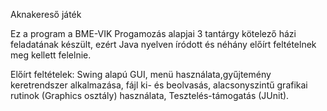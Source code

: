 Aknakereső játék

Ez a program a BME-VIK Progamozás alapjai 3 tantárgy kötelező házi feladatának készült, ezért Java nyelven íródott és néhány előírt feltételnek meg kellett felelnie.

Előírt feltételek: Swing alapú GUI, menü használata,gyűjtemény keretrendszer alkalmazása, fájl ki- és beolvasás, alacsonyszintű grafikai rutinok (Graphics osztály) használata, Tesztelés-támogatás (JUnit).
